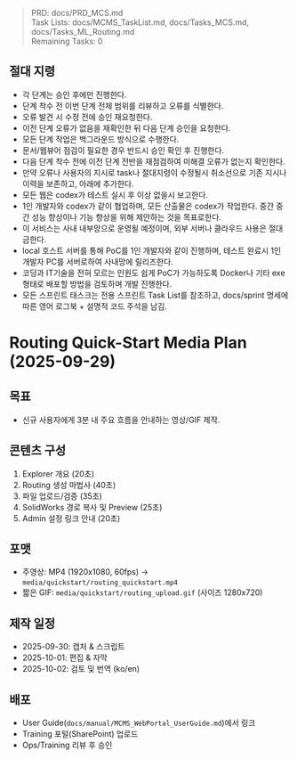 > PRD: docs/PRD_MCS.md  
> Task Lists: docs/MCMS_TaskList.md, docs/Tasks_MCS.md, docs/Tasks_ML_Routing.md  
> Remaining Tasks: 0

## 절대 지령
- 각 단계는 승인 후에만 진행한다.
- 단계 착수 전 이번 단계 전체 범위를 리뷰하고 오류를 식별한다.
- 오류 발견 시 수정 전에 승인 재요청한다.
- 이전 단계 오류가 없음을 재확인한 뒤 다음 단계 승인을 요청한다.
- 모든 단계 작업은 백그라운드 방식으로 수행한다.
- 문서/웹뷰어 점검이 필요한 경우 반드시 승인 확인 후 진행한다.
- 다음 단계 착수 전에 이전 단계 전반을 재점검하여 미해결 오류가 없는지 확인한다.
- 만약 오류나 사용자의 지시로 task나 절대지령이 수정될시 취소선으로 기존 지시나 이력을 보존하고, 아래에 추가한다.
- 모든 웹은 codex가 테스트 실시 후 이상 없을시 보고한다.
- 1인 개발자와 codex가 같이 협업하며, 모든 산출물은 codex가 작업한다. 중간 중간 성능 향상이나 기능 향상을 위해 제안하는 것을 목표로한다.
- 이 서비스는 사내 내부망으로 운영될 예정이며, 외부 서버나 클라우드 사용은 절대 금한다.
- local 호스트 서버를 통해 PoC를 1인 개발자와 같이 진행하며, 테스트 완료시 1인 개발자 PC를 서버로하여 사내망에 릴리즈한다.
- 코딩과 IT기술을 전혀 모르는 인원도 쉽게 PoC가 가능하도록 Docker나 기타 exe 형태로 배포할 방법을 검토하며 개발 진행한다.
- 모든 스프린트 태스크는 전용 스프린트 Task List를 참조하고, docs/sprint 명세에 따른 영어 로그북 + 설명적 코드 주석을 남김.
# Routing Quick-Start Media Plan (2025-09-29)

## 목표
- 신규 사용자에게 3분 내 주요 흐름을 안내하는 영상/GIF 제작.

## 콘텐츠 구성
1. Explorer 개요 (20초)
2. Routing 생성 마법사 (40초)
3. 파일 업로드/검증 (35초)
4. SolidWorks 경로 복사 및 Preview (25초)
5. Admin 설정 링크 안내 (20초)

## 포맷
- 주영상: MP4 (1920x1080, 60fps) → `media/quickstart/routing_quickstart.mp4`
- 짧은 GIF: `media/quickstart/routing_upload.gif` (사이즈 1280x720)

## 제작 일정
- 2025-09-30: 캡처 & 스크립트
- 2025-10-01: 편집 & 자막
- 2025-10-02: 검토 및 번역 (ko/en)

## 배포
- User Guide(`docs/manual/MCMS_WebPortal_UserGuide.md`)에서 링크
- Training 포털(SharePoint) 업로드
- Ops/Training 리뷰 후 승인

